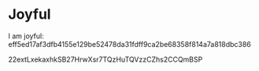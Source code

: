 # Joyful

I am joyful: eff5ed17af3dfb4155e129be52478da31fdff9ca2be68358f814a7a818dbc386


22extLxekaxhkSB27HrwXsr7TQzHuTQVzzCZhs2CCQmBSP